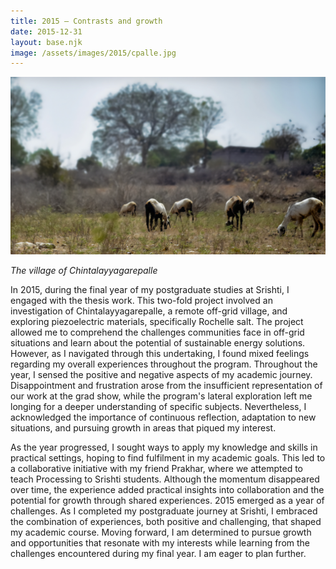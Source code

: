 ```yaml
---
title: 2015 — Contrasts and growth
date: 2015-12-31
layout: base.njk
image: /assets/images/2015/cpalle.jpg
--- 
```


<img class="aspect-ratio-3-2" src="/assets/images/2015/cpalle.jpg"/>

_The village of Chintalayyagarepalle_

In 2015, during the final year of my postgraduate studies at Srishti, I engaged with the thesis work. This two-fold project involved an investigation of Chintalayyagarepalle, a remote off-grid village, and exploring piezoelectric materials, specifically Rochelle salt. The project allowed me to comprehend the challenges communities face in off-grid situations and learn about the potential of sustainable energy solutions. However, as I navigated through this undertaking, I found mixed feelings regarding my overall experiences throughout the program. Throughout the year, I sensed the positive and negative aspects of my academic journey. Disappointment and frustration arose from the insufficient representation of our work at the grad show, while the program's lateral exploration left me longing for a deeper understanding of specific subjects. Nevertheless, I acknowledged the importance of continuous reflection, adaptation to new situations, and pursuing growth in areas that piqued my interest.

As the year progressed, I sought ways to apply my knowledge and skills in practical settings, hoping to find fulfilment in my academic goals. This led to a collaborative initiative with my friend Prakhar, where we attempted to teach Processing to Srishti students. Although the momentum disappeared over time, the experience added practical insights into collaboration and the potential for growth through shared experiences. 2015 emerged as a year of challenges. As I completed my postgraduate journey at Srishti, I embraced the combination of experiences, both positive and challenging, that shaped my academic course. Moving forward, I am determined to pursue growth and opportunities that resonate with my interests while learning from the challenges encountered during my final year. I am eager to plan further.